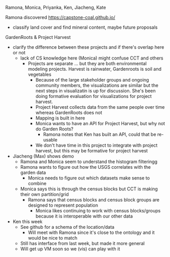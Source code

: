 Ramona, Monica, Priyanka, Ken, Jiacheng, Kate

Ramona discovered https://capstone-coal.github.io/

- classify land cover and find mineral content, maybe future proposals

GardenRoots & Project Harvest

- clarify the difference between these projects and if there's overlap here or not
  - lack of CS knowledge here (Monica) might confuse CCT and others
    - Projects are separate ... but they are both environmental modeling projects. Harvest is rainwater, Gardenroots is soil and vegetables
      - Because of the large stakeholder groups and ongoing community members, the visualizations are similar but the next steps in visualizatin is up for discussion. She's been doing formative evaluation for visualizations for project harvest.
      - Project Harvest collects data from the same people over time whereas GardenRoots does not
      - Mapping is built in here
      - Monica wants to have an API for Project Harvest, but why not do Garden Roots?
        - Ramona notes that Ken has built an API, could that be re-usable
      - We don't have time in this project to integrate with project harvest, but this may be formative for project harvest
- Jiacheng (Max) shows demo
  - Ramona and Monica seem to understand the histogram filteringg
  - Ramona wants to figure out how the USGS correlates with the garden data
    - Monica needs to figure out which datasets make sense to combine
  - Monica says this is through the census blocks but CCT is making their own partition/grid
    - Ramona says that census blocks and census block groups are designed to represent population
      - Monica likes continuing to work with census blocks/groups because it is interoperable with our other data
- Ken this week
  - See github for a schema of the location/data
     - Will meet with Ramona since it's close to the ontology and it would be nice to match
  - Still has interface from last week, but made it more general
  - Will get up VM soon so we (vis) can play with it
